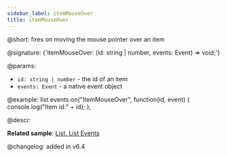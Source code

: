 ```yaml
---
sidebar_label: itemMouseOver
title: itemMouseOver
---          
```


@short: fires on moving the mouse pointer over an item

@signature: {'itemMouseOver: (id: string | number, events: Event) => void;'}

@params:
- `id: string | number` - the id of an item
- `events: Event` - a native event object

@example:
list.events.on("ItemMouseOver", function(id, event) {
    console.log("Item id:" + id);
);

@descr:

**Related sample**: [List. List Events](https://snippet.dhtmlx.com/iwt1yd61)

@changelog: added in v6.4

